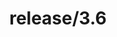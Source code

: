 ---
title: "release/3.6"
description: >
  release/3.6 CHANGELOG 汇总，最近发布版本: v3.6.9 , 时间: 2021-03-01
weight: -36
---